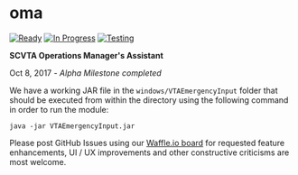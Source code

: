# oma

[![Ready](https://badge.waffle.io/vta/modeify.png?label=ready&title=Ready)](https://waffle.io/vta/oma)
[![In Progress](https://badge.waffle.io/vta/modeify.png?label=in%20progress&title=In%20Progress)](https://waffle.io/vta/oma)
[![Testing](https://badge.waffle.io/vta/modeify.png?label=tests%20passed&title=Testing)](https://waffle.io/vta/oma)

**SCVTA Operations Manager's Assistant**

Oct 8, 2017 - *Alpha Milestone completed*

We have a working JAR file in the `windows/VTAEmergencyInput` folder that should be executed from within the directory using the following command in order to run the module:

```java -jar VTAEmergencyInput.jar```

Please post GitHub Issues using our [Waffle.io board](https://waffle.io/vta/oma) for requested feature enhancements, UI / UX improvements and other constructive criticisms are most welcome.
